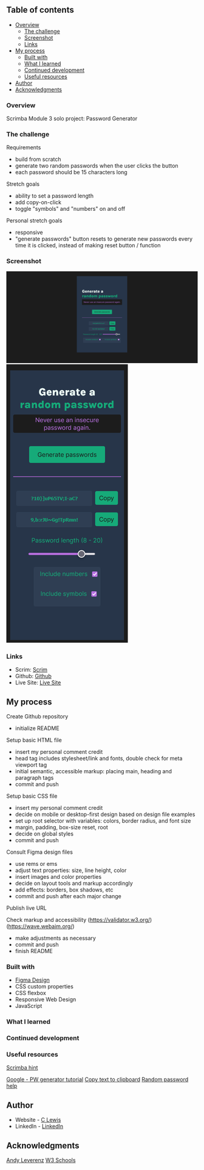 
 ## Table of contents

- [Overview](#overview)
  - [The challenge](#the-challenge)
  - [Screenshot](#screenshot)
  - [Links](#links)
- [My process](#my-process)
  - [Built with](#built-with)
  - [What I learned](#what-i-learned)
  - [Continued development](#continued-development)
  - [Useful resources](#useful-resources)
- [Author](#author)
- [Acknowledgments](#acknowledgments)


### Overview

Scrimba Module 3 solo project: Password Generator


### The challenge

Requirements
- build from scratch
- generate two random passwords when the user clicks the button
- each password should be 15 characters long

Stretch goals
- ability to set a password length
- add copy-on-click
- toggle "symbols" and "numbers" on and off

Personal stretch goals
- responsive
- "generate passwords" button resets to generate new passwords every time it is clicked, 
instead of making reset button / function


 ### Screenshot

 ![Screenshot-desktop](/images/screenshot-desktop.png)
 ![Screenshot-mobile](/images/screenshot-mobile.png)

### Links

- Scrim: [Scrim]()
- Github: [Github](https://github.com/casserole27/password-generator)
- Live Site: [Live Site](https://www.clewisdev.com/password-generator/)

## My process

Create Github repository
- initialize README

Setup basic HTML file 
- insert my personal comment credit
- head tag includes stylesheet/link and fonts, double check for meta viewport tag
- initial semantic, accessible markup: placing main, heading and paragraph tags
 - commit and push

Setup basic CSS file
- insert my personal comment credit
- decide on mobile or desktop-first design based on design file examples
- set up root selector with variables: colors, border radius, and font size
- margin, padding, box-size reset, root
- decide on global styles
- commit and push

Consult Figma design files
 - use rems or ems
 - adjust text properties: size, line height, color
 - insert images and color properties
 - decide on layout tools and markup accordingly
 - add effects: borders, box shadows, etc
 - commit and push after each major change

Publish live URL

Check markup and accessibility
(https://validator.w3.org/)
(https://wave.webaim.org/)
 - make adjustments as necessary
 - commit and push
 - finish README


### Built with

- [Figma Design](https://www.figma.com/file/Kr6KbuePZa2BNgepo86fhd/Random-Password-Generator-(New-version)-(Copy)?node-id=0%3A1&t=XAg6Ub6YeB5oQOiH-0) 
- CSS custom properties
- CSS flexbox
- Responsive Web Design
- JavaScript

### What I learned

### Continued development


### Useful resources

[Scrimba hint](https://scrimba.com/scrim/co9d34e7a92d4ccfd5d3999ee)

[Google - PW generator tutorial](https://webdesign.tutsplus.com/tutorials/build-a-configurable-random-password-generator-with-javascript--cms-93262)
[Copy text to clipboard](https://www.w3schools.com/howto/howto_js_copy_clipboard.asp)
[Random password help](https://www.geeksforgeeks.org/how-to-generate-a-random-password-using-javascript/)


## Author

- Website - [C Lewis](https://www.clewisdev.com)
- LinkedIn - [LinkedIn](https://www.linkedin.com/in/clewisdev/)


## Acknowledgments

[Andy Leverenz](https://web-crunch.com/)
[W3 Schools](https://www.w3schools.com/) 





